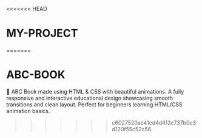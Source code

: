 <<<<<<< HEAD
# MY-PROJECT
=======
# ABC-BOOK
📘 ABC Book made using HTML &amp; CSS with beautiful animations. A fully responsive and interactive educational design showcasing smooth transitions and clean layout. Perfect for beginners learning HTML/CSS animation basics.
>>>>>>> c6027520ac41cd4d412c737b0e3d120f55c52c56
